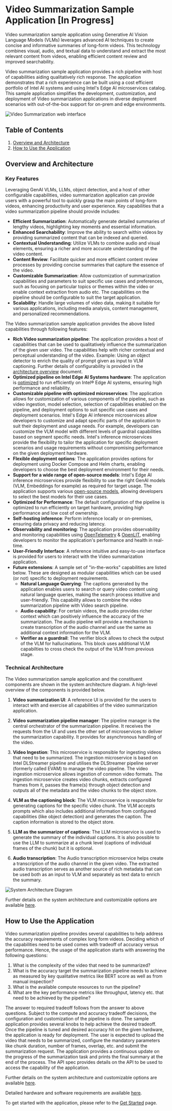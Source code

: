 # Video Summarization Sample Application [In Progress]

Video summarization sample application using Generative AI Vision Language Models (VLMs) leverages advanced AI techniques to create concise and informative summaries of long-form videos. This technology combines visual, audio, and textual data to understand and extract the most relevant content from videos, enabling efficient content review and improved searchability. 

Video summarization sample application provides a rich pipeline with host of capabilities aiding qualitatively rich response. The application demonstrates that a rich experience can be built using a cost efficient portfolio of Intel AI systems and using Intel's Edge AI microservices catalog. This sample application simplifies the development, customization, and deployment of Video summarization applications in diverse deployment scenarios with out-of-the-box support for on-prem and edge environments.

![Video Summarization web interface](./images/VideoSumm_Webpage.png)

## Table of Contents
1. [Overview and Architecture](#overview-and-architecture)
2. [How to Use the Application](#how-to-use-the-application)

## Overview and Architecture

### Key Features

Leveraging GenAI VLMs, LLMs, object detection, and a host of other configurable capabilities, video summarization application can provide users with a powerful tool to quickly grasp the main points of long-form videos, enhancing productivity and user experience. Key capabilities that a video summarization pipeline should provide includes:

- **Efficient Summarization**: Automatically generate detailed summaries of lengthy videos, highlighting key moments and essential information.
- **Enhanced Searchability**: Improve the ability to search within videos by providing summarized content that can be indexed and queried.
- **Contextual Understanding**: Utilize VLMs to combine audio and visual elements, ensuring a richer and more accurate understanding of the video content.
- **Content Review**: Facilitate quicker and more efficient content review processes by providing concise summaries that capture the essence of the video.
- **Customizable Summarization**: Allow customization of summarization capabilities and parameters to suit specific use cases and preferences, such as focusing on particular topics or themes within the video or enable context extraction from audio etc. The capabilities on the pipeline should be configurable to suit the target application.
- **Scalability**: Handle large volumes of video data, making it suitable for various applications, including media analysis, content management, and personalized recommendations.

The Video summarization sample application provides the above listed capabilities through following features:

- **Rich Video summarization pipeline**: The application provides a host of capabilities that can be used to qualitatively influence the summarization of the given user video. The capabilities help with richer contextual and perceptual understanding of the video. Example: Using an object detector to enrich the quality of prompt given as input to VLM captioning. Further details of configurability is provided in the [architecture overview](./overview-architecture.md) document.
- **Optimized pipeline on Intel Edge AI Systems hardware**: The application is [optimized](./benchmarks.md) to run efficiently on Intel® Edge AI systems, ensuring high performance and reliability.
- **Customizable pipeline with optimized microservices**: The application allows for customization of various components of the pipeline, such as video ingestion, model selection, selection of capabilities enabled on the pipeline, and deployment options to suit specific use cases and deployment scenarios. Intel's Edge AI inference microservices allow developers to customize and adapt specific parts of the application to suit their deployment and usage needs. For example, developers can customize the VLM model with different levels of guardrail capabilities based on segment specific needs. Intel's inference microservices provide the flexibility to tailor the application for specific deployment scenarios and usage requirements without compromising performance on the given deployment hardware.
- **Flexible deployment options**: The application provides options for deployment using Docker Compose and Helm charts, enabling developers to choose the best deployment environment for their needs.
- **Support for a wide range of open-source models**: Intel's Edge AI inference microservices provide flexibility to use the right GenAI models (VLM, Embeddings for example) as required for target usage. The application supports various [open-source models](https://huggingface.co/OpenVINO), allowing developers to select the best models for their use cases.
- **Optimized for Performance**: The default configuration of the pipeline is optimized to run efficiently on target hardware, providing high performance and low cost of ownership.
- **Self-hosting inference**: Perform inference locally or on-premises, ensuring data privacy and reducing latency.
- **Observability and monitoring**: The application provides observability and monitoring capabilities using [OpenTelemetry](https://opentelemetry.io/) & [OpenLIT](https://github.com/openlit/openlit), enabling developers to monitor the application's performance and health in real-time.
- **User-Friendly Interface**: A reference intuitive and easy-to-use interface is provided for users to interact with the Video summarization application.
- **Future extensions**: A sample set of "in-the-works" capabilities are listed below. These are designed as modular capabilities which can be used (or not) specific to deployment requirements.
    - **Natural Language Querying**: The captions generated by the application enables users to search or query video content using natural language queries, making the search process intuitive and user-friendly. This capability allows to combine the video summarization pipeline with Video search pipeline.
    - **Audio capability**: For certain videos, the audio provides richer context which can positively influence the accuracy of the summarization. The audio pipeline will provide a mechanism to create transcription of the audio channel and use the same as additional context information for the VLM.
    - **Verifier as a guardrail**: The verifier block allows to check the output of the VLM for hallucinations. This block uses additional VLM capabilties to cross check the output of the VLM from previous stage. 

### Technical Architecture
The Video summarization sample application and the constituent components are shown in the system architecture diagram. A high-level overview of the components is provided below.

1. **Video summarization UI**: A reference UI is provided for the users to interact with and exercise all capabilities of the video summarization application. 

2. **Video summarization pipeline manager**: The pipeline manager is the central orchestrator of the summarization pipeline. It receives the requests from the UI and uses the other set of microservices to deliver the summarization capability. It provides for asynchronous handling of the video.

3. **Video Ingestion**: This microservice is responsible for ingesting videos that need to be summarized. The ingestion microservice is based on Intel DLStreamer pipeline and utilises the DLStreamer pipeline server (formerly called EVAM) to manage the video pipeline. The video ingestion microservice allows ingestion of common video formats. The ingestion microservice creates video chunks, extracts configured frames from it, passes the frame(s) through object detection and outputs all of the metadata and the video chunks to the object store.  

4. **VLM as the captioning block**: The VLM microservice is responsible for generating captions for the specific video chunk. The VLM accepts prompts which also includes additional information from configured capabilities (like object detection) and generates the caption. The caption information is stored to the object store.

5. **LLM as the summarizer of captions**: The LLM microservice is used to generate the summary of the individual captions. It is also possible to use the LLM to summarize at a chunk level (captions of individual frames of the chunk) but it is optional.

6. **Audio transcription**: The Audio transcription microservice helps create a transcription of the audio channel in the given video. The extracted audio transcription serves as another source of rich metadata that can be used both as an input to VLM and separately as text data to enrich the summary.

![System Architecture Diagram](./images/TEAI_VideoSumm.png)

Further details on the system architecture and customizable options are available [here](./overview-architecture.md).

## How to Use the Application
Video summarization pipeline provides several capabilities to help address the accuracy requirements of complex long form videos. Deciding which of the capabilities need to be used comes with tradeoff of accuracy versus performance. Hence, the usage of the application starts with answering the following questions:
1. What is the complexity of the video that need to be summarized?
2. What is the accuracy target the summarization pipeline needs to achieve as measured by key qualitative metrics like BERT score as well as from manual inspection?
3. What is the available compute resources to run the pipeline? 
4. What are the key performance metrics like throughput, latency etc. that need to be achieved by the pipeline?

The answer to required  tradeoff follows from the answer to above questions. Subject to the compute and accuracy tradeoff decisions, the configuration and customization of the pipeline is done. The sample application provides several knobs to help achieve the desired tradeoff. Once the pipeline is tuned and desired accuracy hit on the given hardware, the application is ready for deployment. The user is expected to upload the video that needs to be summarized, configure the mandatory parameters like chunk duration, number of frames, overlap, etc. and submit the summarization request. The application provides a continuous update on the progress of the summarization task and prints the final summary at the end of the process. The API spec provides details on the API to be used to access the capability of the application.


Further details on the system architecture and customizable options are available [here](./overview-architecture.md).

Detailed hardware and software requirements are available [here](./system-requirements.md).

To get started with the application, please refer to the [Get Started](./get-started.md) page.